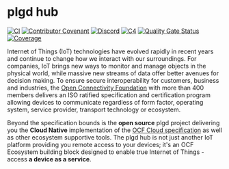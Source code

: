 # plgd hub

[![CI](https://github.com/plgd-dev/hub/workflows/CI/badge.svg)](https://github.com/plgd-dev/hub/actions?query=workflow%3ACI)
[![Contributor Covenant](https://img.shields.io/badge/Contributor%20Covenant-2.1-4baaaa.svg)](code_of_conduct.md)
[![Discord](https://img.shields.io/badge/Discord-chat%20with%20us-5865F2?style=flat&logo=Discord&logoColor=ffffff)](https://discord.gg/Pcusx938kg)
[![C4](https://img.shields.io/badge/structurizr%20-C4%20model-%231168BD)](https://structurizr.com/share/60796/diagrams#plgdSystem)
[![Quality Gate Status](https://sonarcloud.io/api/project_badges/measure?project=plgd-dev_cloud&metric=alert_status)](https://sonarcloud.io/summary/new_code?id=plgd-dev_cloud)
[![Coverage](https://img.shields.io/sonar/coverage/plgd-dev_cloud?server=https%3A%2F%2Fsonarcloud.io)](https://sonarcloud.io/summary/new_code?id=plgd-dev_cloud)
<!-- [![Go Report](https://goreportcard.com/badge/github.com/plgd-dev/hub)](https://goreportcard.com/report/github.com/plgd-dev/hub) -->
Internet of Things (IoT) technologies have evolved rapidly in recent years and continue to change how we interact with our surroundings. For companies, IoT brings new ways to monitor and manage objects in the physical world, while massive new streams of data offer better avenues for decision making. To ensure secure interoperability for customers, business and industries, the [Open Connectivity Foundation](https://openconnectivity.org/) with more than 400 members delivers an ISO ratified specification and certification program allowing devices to communicate regardless of form factor, operating system, service provider, transport technology or ecosystem.

Beyond the specification bounds is the **open source** plgd project delivering you the **Cloud Native** implementation of the [OCF Cloud specification](https://openconnectivity.org/developer/specifications/) as well as other ecosystem supportive tools. The plgd hub is not just another IoT platform providing you remote access to your devices; it's an OCF Ecosystem building block designed to enable true Internet of Things - access **a device as a service**.
